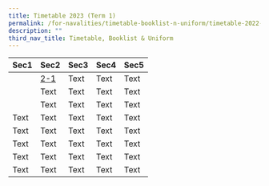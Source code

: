 ```yaml
---
title: Timetable 2023 (Term 1)
permalink: /for-navalities/timetable-booklist-n-uniform/timetable-2022-term-3/
description: ""
third_nav_title: Timetable, Booklist & Uniform
---
```

| Sec1 | Sec2 | Sec3 | Sec4 | Sec5 |
| -------- | -------- | -------- | -------- | -------- |
|  | [2-1](/files/TT/2-1.pdf)    | Text     | Text     | Text     |
|  | Text     | Text     | Text     | Text     |
|   | Text     | Text     | Text     | Text     |
| Text     | Text     | Text     | Text     | Text     |
| Text     | Text     | Text     | Text     | Text     |
| Text     | Text     | Text     | Text     | Text     |
| Text     | Text     | Text     | Text     | Text     |
| Text     | Text     | Text     | Text     | Text     |